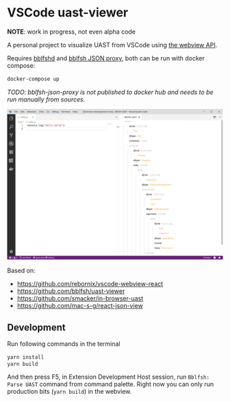 # VSCode uast-viewer

**NOTE**: work in progress, not even alpha code

A personal project to visualize UAST from VSCode using [the webview API](https://code.visualstudio.com/docs/extensions/webview).

Requires [bblfshd](https://github.com/bblfsh/bblfshd) and [bblfsh JSON proxy](https://github.com/carlosms/bblfsh-json-proxy), both can be run with docker compose:

```bash
docker-compose up
```

_TODO: bblfsh-json-proxy is not published to docker hub and needs to be run manually from sources._

![screenshot](./doc/screenshot.png)

Based on:
- https://github.com/rebornix/vscode-webview-react
- https://github.com/bblfsh/uast-viewer
- https://github.com/smacker/in-browser-uast
- https://github.com/mac-s-g/react-json-view

## Development

Run following commands in the terminal

```shell
yarn install
yarn build
```
And then press F5, in Extension Development Host session, run `Bblfsh: Parse UAST` command from command palette.
Right now you can only run production bits (`yarn build`) in the webview.
